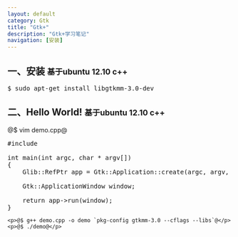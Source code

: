 ```yaml
---
layout: default
category: Gtk
title: "Gtk+"
description: "Gtk+学习笔记"
navigation: [安装]
---
```


<section id="1">
    <div class="page-header">
        <h1>一、安装 <small>基于ubuntu 12.10 c++</small></h1>
    </div>
<pre>
$ sudo apt-get install libgtkmm-3.0-dev
</pre>
</section>

<section id="2">
    <div class="page-header">
        <h1>二、Hello World! <small>基于ubuntu 12.10 c++</small></h1>
    </div>
    <p>@$ vim demo.cpp@</p>

<pre class="">
#include <gtkmm.h>

int main(int argc, char * argv[])
{
    Glib::RefPtr<Gtk::Application> app = Gtk::Application::create(argc, argv, "com.linguofeng.gtk");

    Gtk::ApplicationWindow window;

    return app->run(window);
}
</pre>

    <p>@$ g++ demo.cpp -o demo `pkg-config gtkmm-3.0 --cflags --libs`@</p>
    <p>@$ ./demo@</p>
</section>
